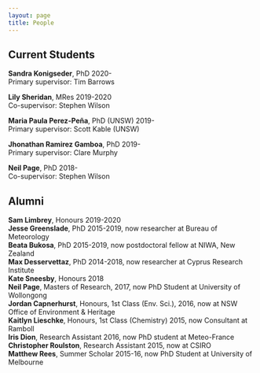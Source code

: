 ```yaml
---
layout: page
title: People
---
```


## Current Students

**Sandra Konigseder**, PhD 2020-<br/>
       Primary supervisor: Tim Barrows
       
**Lily Sheridan**, MRes 2019-2020<br/>
       Co-supervisor: Stephen Wilson
       
**Maria Paula Perez-Peña**, PhD (UNSW) 2019-<br/>
       Primary supervisor: Scott Kable (UNSW)
       
**Jhonathan Ramirez Gamboa**, PhD 2019-<br/>
       Primary supervisor: Clare Murphy
       
**Neil Page**, PhD 2018-<br/>
       Co-supervisor: Stephen Wilson

## Alumni

**Sam Limbrey**, Honours 2019-2020<br/>
**Jesse Greenslade**, PhD 2015-2019, now researcher at Bureau of Meteorology<br/>
**Beata Bukosa**, PhD 2015-2019, now postdoctoral fellow at NIWA, New Zealand<br/>
**Max Desservettaz**, PhD 2014-2018, now researcher at Cyprus Research Institute<br/>
**Kate Sneesby**, Honours 2018<br/>
**Neil Page**, Masters of Research, 2017, now PhD Student at University of Wollongong<br/>
**Jordan Capnerhurst**, Honours, 1st Class (Env. Sci.), 2016, now at NSW Office of Environment & Heritage<br/>
**Kaitlyn Lieschke**, Honours, 1st Class (Chemistry) 2015, now Consultant at Ramboll<br/>
**Iris Dion**, Research Assistant 2016, now PhD student at Meteo-France<br/>
**Christopher Roulston**, Research Assistant 2015, now at CSIRO<br/>
**Matthew Rees**, Summer Scholar 2015-16, now PhD Student at University of Melbourne
